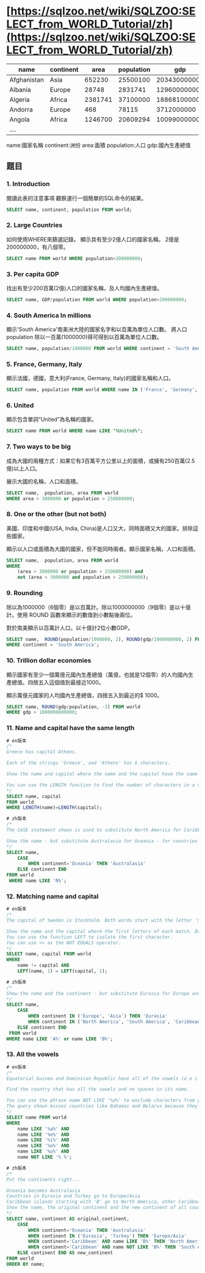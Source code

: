 # [https://sqlzoo.net/wiki/SQLZOO:SELECT_from_WORLD_Tutorial/zh](https://sqlzoo.net/wiki/SQLZOO:SELECT_from_WORLD_Tutorial/zh)

| name | continent | area | population | gdp |
| --- | --- | --- | --- | --- |
| Afghanistan | Asia | 652230 | 25500100 | 20343000000 |
| Albania | Europe | 28748 | 2831741 | 12960000000 |
| Algeria | Africa | 2381741 | 37100000 | 188681000000 |
| Andorra | Europe | 468 | 78115 | 3712000000 |
| Angola | Africa | 1246700 | 20609294 | 100990000000 |
| .... |

name:國家名稱
continent:洲份
area:面積
population:人口
gdp:國內生產總值

## 题目

### 1. Introduction

閱讀此表的注意事項 觀察運行一個簡單的SQL命令的結果。

```SQL
SELECT name, continent, population FROM world;
```

### 2. Large Countries

如何使用WHERE來篩選記錄。 顯示具有至少2億人口的國家名稱。 2億是200000000，有八個零。

```SQL
SELECT name FROM world WHERE population>200000000;
```
### 3. Per capita GDP

找出有至少200百萬(2億)人口的國家名稱，及人均國內生產總值。

```SQL
SELECT name, GDP/population FROM world WHERE population>200000000;
```

### 4. South America In millions

顯示'South America'南美洲大陸的國家名字和以百萬為單位人口數。 將人口population 除以一百萬(1000000)得可得到以百萬為單位人口數。

```SQL
SELECT name, population/1000000 FROM world WHERE continent = 'South America';
```

### 5. France, Germany, Italy

顯示法國，德國，意大利(France, Germany, Italy)的國家名稱和人口。

```SQL
SELECT name, population FROM world WHERE name IN ('France', 'Germany', 'Italy');
```

### 6. United

顯示包含單詞“United”為名稱的國家。

```SQL
SELECT name FROM world WHERE name LIKE "%United%";
```

### 7. Two ways to be big

成為大國的兩種方式：如果它有3百萬平方公里以上的面積，或擁有250百萬(2.5億)以上人口。

展示大國的名稱，人口和面積。

```SQL
SELECT name,  population, area FROM world
WHERE area > 3000000 or population > 250000000;
```

### 8. One or the other (but not both)

美國、印度和中國(USA, India, China)是人口又大，同時面積又大的國家。排除這些國家。

顯示以人口或面積為大國的國家，但不能同時兩者。顯示國家名稱，人口和面積。

```SQL
SELECT name,  population, area FROM world
WHERE
    (area > 3000000 or population > 250000000) and
    not (area > 3000000 and population > 250000000);
```

### 9. Rounding

除以為1000000（6個零）是以百萬計。除以1000000000（9個零）是以十億計。使用 ROUND 函數來顯示的數值到小數點後兩位。

對於南美顯示以百萬計人口，以十億計2位小數GDP。

```SQL
SELECT name,  ROUND(population/1000000, 2), ROUND(gdp/1000000000, 2) FROM world
WHERE continent = 'South America';
```

### 10. Trillion dollar economies

顯示國家有至少一個萬億元國內生產總值（萬億，也就是12個零）的人均國內生產總值。四捨五入這個值到最接近1000。

顯示萬億元國家的人均國內生產總值，四捨五入到最近的$ 1000。

```SQL
SELECT name, ROUND(gdp/population, -3) FROM world
WHERE gdp > 1000000000000;
```

### 11. Name and capital have the same length

```SQL
# en版本
/*
Greece has capital Athens.

Each of the strings 'Greece', and 'Athens' has 6 characters.

Show the name and capital where the name and the capital have the same number of characters.

You can use the LENGTH function to find the number of characters in a string
*/
SELECT name, capital
FROM world
WHERE LENGTH(name)=LENGTH(capital);

# zh版本
/*
The CASE statement shown is used to substitute North America for Caribbean in the third column.

Show the name - but substitute Australasia for Oceania - for countries beginning with N.
*/
SELECT name,
    CASE
        WHEN continent='Oceania' THEN 'Australasia'
    ELSE continent END
FROM world
 WHERE name LIKE 'N%';
```

### 12. Matching name and capital

```SQL
# en版本
/*
The capital of Sweden is Stockholm. Both words start with the letter 'S'.

Show the name and the capital where the first letters of each match. Don't include countries where the name and the capital are the same word.
You can use the function LEFT to isolate the first character.
You can use <> as the NOT EQUALS operator.
*/
SELECT name, capital FROM world
WHERE
    name != capital AND
    LEFT(name, 1) = LEFT(capital, 1);

# zh版本
/*
Show the name and the continent - but substitute Eurasia for Europe and Asia; substitute America - for each country in North America or South America or Caribbean. Show countries beginning with A or B
*/
SELECT name,
    CASE
        WHEN continent IN ('Europe', 'Asia') THEN 'Eurasia'
        WHEN continent IN ('North America', 'South America', 'Caribbean') THEN 'America'
    ELSE continent END
 FROM world
WHERE name LIKE 'A%' or name LIKE 'B%';
```

### 13. All the vowels

```SQL
# en版本
/*
Equatorial Guinea and Dominican Republic have all of the vowels (a e i o u) in the name. They don't count because they have more than one word in the name.

Find the country that has all the vowels and no spaces in its name.

You can use the phrase name NOT LIKE '%a%' to exclude characters from your results.
The query shown misses countries like Bahamas and Belarus because they contain at least one 'a'
*/
SELECT name FROM world
WHERE
    name LIKE '%a%' AND
    name LIKE '%e%' AND
    name LIKE '%i%' AND
    name LIKE '%o%' AND
    name LIKE '%u%' AND
    name NOT LIKE '% %';

# zh版本
/*
Put the continents right...

Oceania becomes Australasia
Countries in Eurasia and Turkey go to Europe/Asia
Caribbean islands starting with 'B' go to North America, other Caribbean islands go to South America
Show the name, the original continent and the new continent of all countries.
*/
SELECT name, continent AS original_continent,
    CASE
        WHEN continent='Oceania' THEN 'Australasia'
        WHEN continent IN ('Eurasia', 'Turkey') THEN 'Europe/Asia'
        WHEN continent='Caribbean' AND name LIKE 'B%' THEN 'North America'
        WHEN continent='Caribbean' AND name NOT LIKE 'B%' THEN 'South America'
    ELSE continent END AS new_continent
FROM world
ORDER BY name;
```